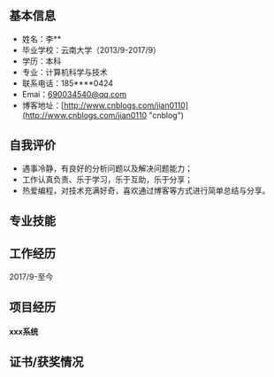 

## 基本信息 ##

- 姓名：李**
- 毕业学校：云南大学（2013/9-2017/9）
- 学历：本科
- 专业：计算机科学与技术
- 联系电话：185****0424
- Emai：690034540@qq.com
- 博客地址：[http://www.cnblogs.com/jian0110](http://www.cnblogs.com/jian0110 "cnblog")

## 自我评价 ##

- 遇事冷静，有良好的分析问题以及解决问题能力；
- 工作认真负责、乐于学习，乐于互助，乐于分享；
- 热爱编程，对技术充满好奇，喜欢通过博客等方式进行简单总结与分享。

## 专业技能 ##



## 工作经历 ##

2017/9-至今 

## 项目经历 ##

#### xxx系统
       




## 证书/获奖情况 ##

         
